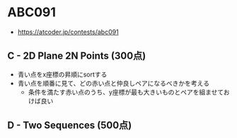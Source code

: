 # ABC091
* https://atcoder.jp/contests/abc091


## C - 2D Plane 2N Points (300点)
* 青い点をx座標の昇順にsortする
* 青い点を順番に見て、どの赤い点と仲良しペアになるべきかを考える
  - 条件を満たす赤い点のうち、y座標が最も大きいものとペアを組ませておけば良い


## D - Two Sequences (500点)
